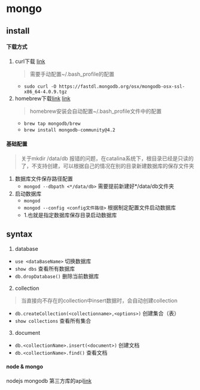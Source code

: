 # mongo
## install 
#### 下载方式
1. curl下载 [link](https://www.runoob.com/mongodb/mongodb-osx-install.html)
    > 需要手动配置~/.bash_profile的配置
    - `sudo curl -O https://fastdl.mongodb.org/osx/mongodb-osx-ssl-x86_64-4.0.9.tgz`
2. homebrew下载[link](https://www.jianshu.com/p/d929436a4b7c) [link](https://www.cnblogs.com/zgaspnet/p/11769704.html)
    > homebrew安装会自动配置~/.bash_profile文件中的配置
    - `brew tap mongodb/brew`
    - `brew install mongodb-community@4.2`

#### 基础配置
> 关于mkdir /data/db 报错的问题，在catalina系统下，根目录已经是只读的了，不支持创建，可以根据自己的情况在别的目录新建数据库的保存文件夹     
1. 数据库文件保存路径配置
    - `mongod --dbpath <*/data/db>` 需要提前新建好*/data/db文件夹
2. 启动数据库
    - `mongod`
    - `mongod --config <config文件路径>` 根据制定配置文件启动数据库
    - 1.也就是指定数据库保存目录启动数据库

## syntax
1. database
- `use <dataBaseName>` 切换数据库
- `show dbs` 查看所有数据库
- `db.dropDatabase()` 删除当前数据库
2. collection
> 当直接向不存在的collection中insert数据时，会自动创建collection
- `db.createCollection(<collectionname>,<options>)` 创建集合（表）
- `show collections` 查看所有集合
<!-- - `db.<collectionName>.drop()`  删除集合（表） -->
3. document
- `db.<collectionName>.insert(<document>)` 创建文档
- `db.<collectionName>.find()` 查看文档
#### node & mongo
nodejs mongodb 第三方库的api[link](https://mongodb.github.io/node-mongodb-native/)